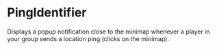 # PingIdentifier

Displays a popup notification close to the minimap whenever a player in your
group sends a location ping (clicks on the minimap).

